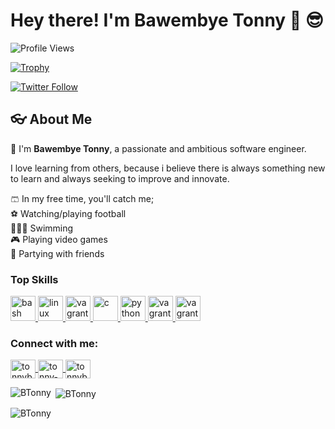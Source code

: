 # Hey there! I'm **Bawembye Tonny** 👋 😎

![Profile Views](https://komarev.com/ghpvc/?username=BTonny&label=Profile%20views&color=0e75b6&style=for-the-badge&base=100)

[![Trophy](https://github-profile-trophy.screw-hand.vercel.app/?username=BTonny&theme=flat&margin-w=15)](https://github.com/ryo-ma/github-profile-trophy)

[![Twitter Follow](https://img.shields.io/twitter/follow/tonnybaw?logo=twitter&style=for-the-badge)](https://twitter.com/tonnybaw)

## 👓 About Me

👋 I'm **Bawembye Tonny**, a passionate and ambitious software engineer.

I love learning from others, because i believe there is always something new to learn and always seeking to improve and innovate.

🩳 In my free time, you'll catch me;  
⚽️ Watching/playing football  
🏊🏾‍♂️ Swimming  
🎮 Playing video games  
🪩 Partying with friends

### Top Skills

<p align="left">
  <a href="https://flutter.dev/" target="_blank" rel="noreferrer">
    <img src="https://www.vectorlogo.zone/logos/flutterio/flutterio-icon.svg" alt="bash" width="40" height="40"/>
  </a>
  <a href="https://developer.android.com/" target="_blank" rel="noreferrer">
    <img src="https://www.vectorlogo.zone/logos/android/android-icon.svg" alt="linux" width="40" height="40"/>
  </a>
  <a href="https://developer.apple.com/" target="_blank" rel="noreferrer">
    <img src="https://www.vectorlogo.zone/logos/apple/apple-tile.svg" alt="vagrant" width="40" height="40"/>
  </a>
  <a href="https://nodejs.org/" target="_blank" rel="noreferrer">
    <img src="https://www.vectorlogo.zone/logos/nodejs/nodejs-icon.svg" alt="c" width="40" height="40"/>
  </a>
  <a href="https://www.java.com/" target="_blank" rel="noreferrer">
    <img src="https://www.vectorlogo.zone/logos/java/java-vertical.svg" alt="python" width="40" height="40"/>
  </a>
  <a href="https://react.dev/" target="_blank" rel="noreferrer">
    <img src="https://www.vectorlogo.zone/logos/reactjs/reactjs-icon.svg" alt="vagrant" width="40" height="40"/>
  </a>
  <a href="https://kotlinlang.org/" target="_blank" rel="noreferrer">
    <img src="https://www.vectorlogo.zone/logos/kotlinlang/kotlinlang-icon.svg" alt="vagrant" width="40" height="40"/>
  </a>
</p>

<h3 align="left">Connect with me:</h3>
<p align="left">
  <a href="https://twitter.com/tonnybaw" target="blank">
    <img align="center" src="https://raw.githubusercontent.com/rahuldkjain/github-profile-readme-generator/master/src/images/icons/Social/twitter.svg" alt="tonnybaw" height="30" width="40" />
  </a>
  <a href="https://www.linkedin.com/in/tonny-bawembye-7456a020b/" target="blank">
    <img align="center" src="https://raw.githubusercontent.com/rahuldkjain/github-profile-readme-generator/master/src/images/icons/Social/linked-in-alt.svg" alt="tonny-bawembye-7456a020b" height="30" width="40" />
  </a>
  <a href="mailto:tonnybaw75@gmail.com" target="blank">
    <img align="center" src="https://www.vectorlogo.zone/logos/gmail/gmail-icon.svg" alt="tonnybaw75@gmail.com" height="30" width="40" />
  </a>
</p>

<p><img align="left" src="https://github-readme-stats.vercel.app/api/top-langs?username=BTonny&show_icons=true&locale=en&layout=compact" alt="BTonny" /></p>

<p>&nbsp;<img align="center" src="https://github-readme-stats.vercel.app/api?username=BTonny&show_icons=true&locale=en" alt="BTonny" /></p>

<p><img align="center" src="https://github-readme-streak-stats.herokuapp.com/?user=BTonny&" alt="BTonny" /></p>
